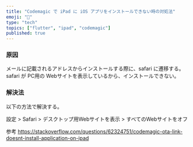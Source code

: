 ```yaml
---
title: "Codemagic で iPad に iOS アプリをインストールできない時の対処法"
emoji: "🐙"
type: "tech"
topics: ["flutter", "ipad", "codemagic"]
published: true
---
```



### 原因

メールに記載されるアドレスからインストールする際に、safari に遷移する。
safari が PC用の Webサイトを表示しているから、インストールできない。

### 解決法

以下の方法で解決する。

設定 > Safari > デスクトップ用Webサイトを表示 > すべてのWebサイトをオフ


参考
https://stackoverflow.com/questions/62324751/codemagic-ota-link-doesnt-install-application-on-ipad

